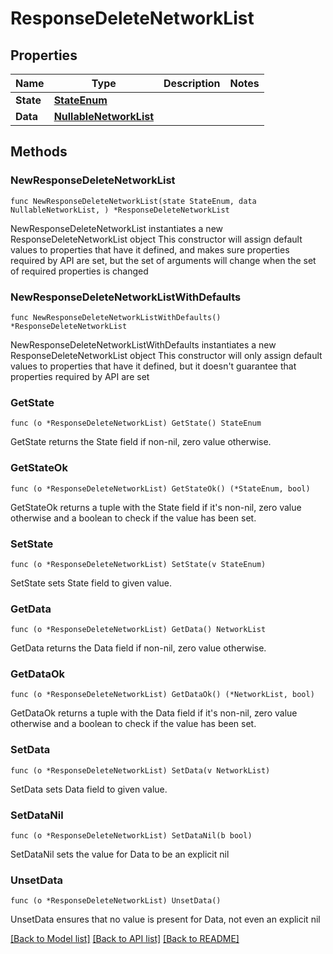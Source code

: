 # ResponseDeleteNetworkList

## Properties

Name | Type | Description | Notes
------------ | ------------- | ------------- | -------------
**State** | [**StateEnum**](StateEnum.md) |  | 
**Data** | [**NullableNetworkList**](NetworkList.md) |  | 

## Methods

### NewResponseDeleteNetworkList

`func NewResponseDeleteNetworkList(state StateEnum, data NullableNetworkList, ) *ResponseDeleteNetworkList`

NewResponseDeleteNetworkList instantiates a new ResponseDeleteNetworkList object
This constructor will assign default values to properties that have it defined,
and makes sure properties required by API are set, but the set of arguments
will change when the set of required properties is changed

### NewResponseDeleteNetworkListWithDefaults

`func NewResponseDeleteNetworkListWithDefaults() *ResponseDeleteNetworkList`

NewResponseDeleteNetworkListWithDefaults instantiates a new ResponseDeleteNetworkList object
This constructor will only assign default values to properties that have it defined,
but it doesn't guarantee that properties required by API are set

### GetState

`func (o *ResponseDeleteNetworkList) GetState() StateEnum`

GetState returns the State field if non-nil, zero value otherwise.

### GetStateOk

`func (o *ResponseDeleteNetworkList) GetStateOk() (*StateEnum, bool)`

GetStateOk returns a tuple with the State field if it's non-nil, zero value otherwise
and a boolean to check if the value has been set.

### SetState

`func (o *ResponseDeleteNetworkList) SetState(v StateEnum)`

SetState sets State field to given value.


### GetData

`func (o *ResponseDeleteNetworkList) GetData() NetworkList`

GetData returns the Data field if non-nil, zero value otherwise.

### GetDataOk

`func (o *ResponseDeleteNetworkList) GetDataOk() (*NetworkList, bool)`

GetDataOk returns a tuple with the Data field if it's non-nil, zero value otherwise
and a boolean to check if the value has been set.

### SetData

`func (o *ResponseDeleteNetworkList) SetData(v NetworkList)`

SetData sets Data field to given value.


### SetDataNil

`func (o *ResponseDeleteNetworkList) SetDataNil(b bool)`

 SetDataNil sets the value for Data to be an explicit nil

### UnsetData
`func (o *ResponseDeleteNetworkList) UnsetData()`

UnsetData ensures that no value is present for Data, not even an explicit nil

[[Back to Model list]](../README.md#documentation-for-models) [[Back to API list]](../README.md#documentation-for-api-endpoints) [[Back to README]](../README.md)


